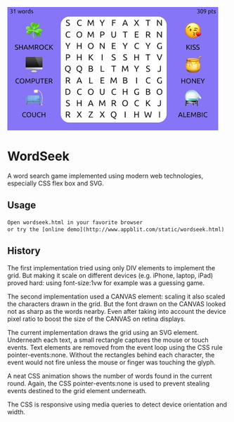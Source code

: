 ![wordseek screenshot](screenshot.jpg)

# WordSeek
A word search game implemented using modern web technologies, especially CSS flex box and SVG.

## Usage

    Open wordseek.html in your favorite browser
    or try the [online demo](http://www.appblit.com/static/wordseek.html)

## History

The first implementation tried using only DIV elements to implement the grid.
But making it scale on different devices (e.g. iPhone, laptop, iPad) proved hard:
using font-size:1vw for example was a guessing game.

The second implementation used a CANVAS element: scaling it also scaled the characters
drawn in the grid. But the font drawn on the CANVAS looked not as sharp as the words nearby.
Even after taking into account the device pixel ratio to boost the size of the CANVAS 
on retina displays.

The current implementation draws the grid using an SVG element.
Underneath each text, a small rectangle captures the mouse or touch events.
Text elements are removed from the event loop using the CSS  rule pointer-events:none.
Without the rectangles behind each character, the event would not fire unless the mouse
or finger was touching the glyph.

A neat CSS animation shows the number of words found in the current round.
Again, the CSS pointer-events:none is used to prevent stealing events destined to the grid
element underneath.

The CSS is responsive using media queries to detect device orientation and width.
